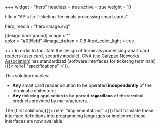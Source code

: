 +++
widget = "hero" 
headless = true
active = true 
weight = 10 

title = "APIs for Ticketing Terminals processing smart cards"

hero_media = "hero-image.svg"

[design.background] 
  image = ""  
  color = "#039efd"
  #image_darken = 0.8 
  #text_color_light = true

+++
In order to facilitate the design of terminals processing smart card readers (user card, security module), 
CNA (the [Calypso Networks Association](https://calypsonet.org/)) has standardized 
[software interfaces for ticketing terminals]({{< relref "specifications" >}}).

This solution enables:
- **Any** smart card reader solution to be operated **independently** of the terminal architecture;
- **Any** ticketing application to be ported **regardless** of the terminal products provided by manufacturers.

The [first solutions]({{< relref "implementations" >}}) that translate these interface definitions into programming languages or implement these interfaces are now available.